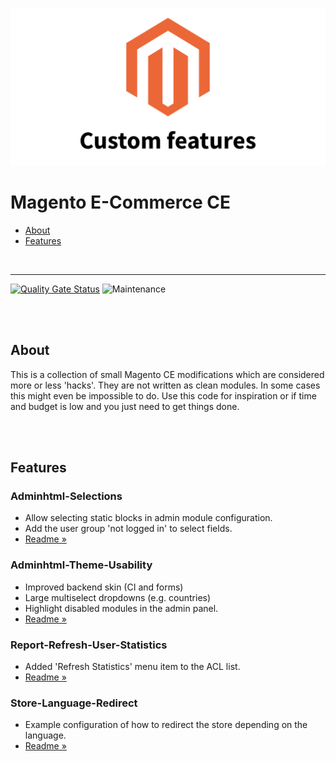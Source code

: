 ![Magento EC – Custom Features](teaser.png)

# Magento E-Commerce CE

- [About](#about)
- [Features](#features)

<br>

---

[![Quality Gate Status](https://sonarcloud.io/api/project_badges/measure?project=TheRemoteCoder_Magento-Ecommerce-CE--Custom-Features&metric=alert_status)](https://sonarcloud.io/dashboard?id=TheRemoteCoder_Magento-Ecommerce-CE--Custom-Features)
![Maintenance](https://img.shields.io/badge/maintained-no-lightgrey.svg)

<br><br>

## About

This is a collection of small Magento CE modifications which are considered more or less 'hacks'. They are not written as clean modules. In some cases this might even be impossible to do. Use this code for inspiration or if time and budget is low and you just need to get things done.

<br><br>

## Features

### Adminhtml-Selections

- Allow selecting static blocks in admin module configuration.
- Add the user group 'not logged in' to select fields.
- [Readme »](/Adminhtml-Selections/README.md)

### Adminhtml-Theme-Usability

- Improved backend skin (CI and forms)
- Large multiselect dropdowns (e.g. countries)
- Highlight disabled modules in the admin panel.
- [Readme »](/Adminhtml-Theme-Usability/README.md)

### Report-Refresh-User-Statistics

- Added 'Refresh Statistics' menu item to the ACL list.
- [Readme »](/Report-Refresh-User-Statistics/README.md)

### Store-Language-Redirect

- Example configuration of how to redirect the store depending on the language.
- [Readme »](/Store-Language-Redirect/README.md)
